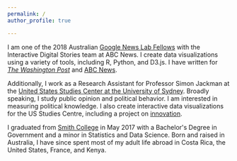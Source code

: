 ```yaml
---
permalink: /
author_profile: true

---
```


I am one of the 2018 Australian [Google News Lab Fellows](https://newslab.withgoogle.com/fellowship) with the Interactive Digital Stories team at ABC News. I create data visualizations using a variety of tools, including R, Python, and D3.js. I have written for [*The Washington Post*](https://www.washingtonpost.com/news/monkey-cage/wp/2017/10/25/we-finally-know-the-results-of-papua-new-guineas-elections/?utm_term=.a1cc038a4649) and [ABC News](http://www.abc.net.au/news/2018-01-19/donald-trump-remains-popular-with-republicans-after-a-year/9333378). 

Additionally, I work as a Research Assistant for Professor Simon Jackman at the [United States Studies Center at the University of Sydney](https://ussc.edu.au). Broadly speaking, I study public opinion and political behavior. I am interested in measuring political knowledge. I also create interactive data visualizations for the US Studies Centre, including a project on [innovation](https://www.ussc.edu.au/analysis/australia-the-united-states-and-the-threat-of-inefficient-innovation-failure-to-launch). 

I graduated from [Smith College](https://smith.edu) in May 2017 with a Bachelor's Degree in Government and a minor in Statistics and Data Science. Born and raised in Australia, I have since spent most of my adult life abroad in Costa Rica, the United States, France, and Kenya. 




